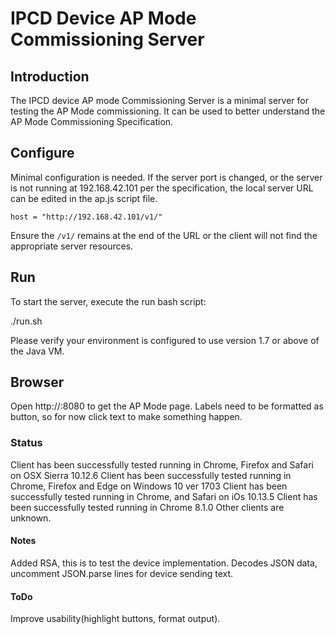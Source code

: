 # IPCD Device AP Mode Commissioning Server


## Introduction
The IPCD device AP mode Commissioning Server is a minimal server for testing the AP Mode commissioning.
It can be used to better understand the AP Mode Commissioning Specification.

## Configure
Minimal configuration is needed.  If the server port is changed, or the server is not running at 192.168.42.101 per the specification, the local server URL can be edited in the ap.js script file.

`host = "http://192.168.42.101/v1/"`

Ensure the `/v1/` remains at the end of the URL or the client will not find the appropriate server resources.

## Run
To start the server, execute the run bash script:

./run.sh

Please verify your environment is configured to use version 1.7 or above of the 
Java VM.

## Browser
Open http://<server>:8080 to get the AP Mode page.
Labels need to be formatted as button, so for now click text to make something happen.

### Status
Client has been successfully tested running in Chrome, Firefox and Safari on OSX Sierra 10.12.6
Client has been successfully tested running in Chrome, Firefox and Edge on Windows 10 ver 1703
Client has been successfully tested running in Chrome, and  Safari on iOs 10.13.5
Client has been successfully tested running in Chrome 8.1.0
Other clients are unknown.

#### Notes
Added RSA, this is to test the device implementation.
Decodes JSON data, uncomment JSON.parse lines for device sending text.


#### ToDo

Improve usability(highlight buttons, format output). 
